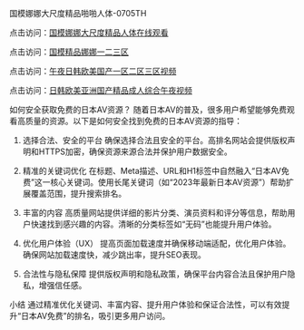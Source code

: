 国模娜娜大尺度精品啪啪人体-0705TH

点击访问：<a href="https://bsdf-5f5.pages.dev/">国模娜娜大尺度精品人体在线观看</a>

点击访问：<a href="https://vassv.pages.dev/">国模精品娜娜一二三区</a>

点击访问：<a href="https://gda-c7m.pages.dev/">午夜日韩欧美国产一区二区三区视频</a>

点击访问：<a href="https://tfda.pages.dev/">日韩欧美亚洲国产精品成人综合午夜视频</a>



如何安全获取免费的日本AV资源？
随着日本AV的普及，很多用户希望能够免费观看高质量的资源。以下是如何安全找到免费的日本AV资源的指导：

1. 选择合法、安全的平台
确保选择合法且安全的平台。高排名网站会提供版权声明和HTTPS加密，确保资源来源合法并保护用户数据安全。

2. 精准的关键词优化
在标题、Meta描述、URL和H1标签中自然融入“日本AV免费”这一核心关键词。使用长尾关键词（如“2023年最新日本AV资源”）帮助扩展覆盖范围，提升搜索排名。

3. 丰富的内容
高质量网站提供详细的影片分类、演员资料和评分等信息，帮助用户快速找到感兴趣的内容。清晰的分类标签如“无码”也能提升用户体验。

4. 优化用户体验（UX）
提高页面加载速度并确保移动端适配，优化用户体验。确保网站加载速度快，减少跳出率，提升SEO表现。

5. 合法性与隐私保障
提供版权声明和隐私政策，确保平台内容合法且保护用户隐私，增强信任感。

小结
通过精准优化关键词、丰富内容、提升用户体验和保证合法性，可以有效提升“日本AV免费”的排名，吸引更多用户访问。







<span style="display:none;">[Canonical link]( https://github.com/fk46169/41665 ）</span>
